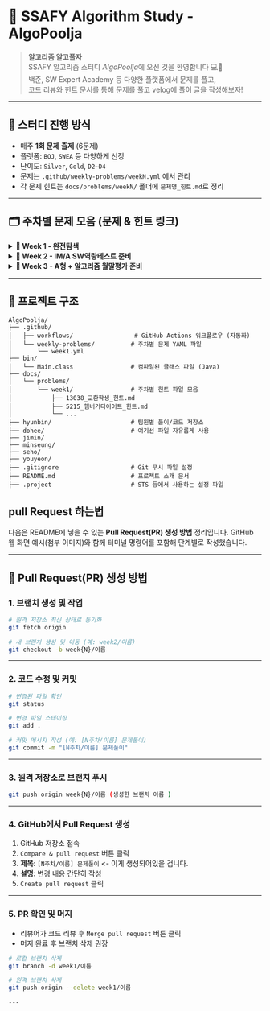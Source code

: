 # 🧠 SSAFY Algorithm Study - AlgoPoolja

> **알고리즘 알고풀자**  
> SSAFY 알고리즘 스터디 *AlgoPoolja*에 오신 것을 환영합니다 💻🌱  
> 백준, SW Expert Academy 등 다양한 플랫폼에서 문제를 풀고,  
> 코드 리뷰와 힌트 문서를 통해 문제를 풀고 velog에 풀이 글을 작성해보자!

---

## 📌 스터디 진행 방식

- 매주 **1회 문제 출제** (6문제)
- 플랫폼: `BOJ`, `SWEA` 등 다양하게 선정
- 난이도: `Silver`, `Gold`, `D2~D4`
- 문제는 `.github/weekly-problems/weekN.yml` 에서 관리
- 각 문제 힌트는 `docs/problems/weekN/` 폴더에 `문제명_힌트.md`로 정리

---

## 🗂 주차별 문제 모음 (문제 & 힌트 링크)

<details>
<summary><strong>📁 Week 1 - 완전탐색</strong></summary>

| 번호 | 문제 | 문제 | 힌트 |
|------|------|------|------|
| 1 | 13038. 교환학생 | [🔗 이슈](https://github.com/SSAFYstudyAlgoPoolja/AlgoPoolja/issues/2) | [📄 힌트](./docs/problems/week1/13038_교환학생_힌트.md) |
| 2 | 5215. 햄버거 다이어트 | [🔗 이슈](https://github.com/SSAFYstudyAlgoPoolja/AlgoPoolja/issues/3) | [📄 힌트](./docs/problems/week1/5215_햄버거다이어트_힌트.md) |
| 3 | 2503. 숫자야구 | [🔗 이슈](https://github.com/SSAFYstudyAlgoPoolja/AlgoPoolja/issues/4) | [📄 힌트](./docs/problems/week1/2503_숫자야구_힌트.md) |
| 4 | 14888. 연산자 끼워넣기 | [🔗 이슈](https://github.com/SSAFYstudyAlgoPoolja/AlgoPoolja/issues/5) | [📄 힌트](./docs/problems/week1/14888_연산자_끼워넣기_힌트.md) |
| 5 | 2659. 십자카드 문제 | [🔗 이슈](https://github.com/SSAFYstudyAlgoPoolja/AlgoPoolja/issues/6) | [📄 힌트](./docs/problems/week1/2659_십자카드_문제_힌트.md) |
| 6 | 14620. 꽃길 | [🔗 이슈](https://github.com/SSAFYstudyAlgoPoolja/AlgoPoolja/issues/7) | [📄 힌트](./docs/problems/week1/14620_꽃길_힌트.md) |

</details>

<details>
<summary><strong>📁 Week 2 - IM/A SW역량테스트 준비</strong></summary>

| 번호 | 문제          | 문제 페이지                                                                                                                                                                                                                                                        |
| -- | ----------- | ------------------------------------------------------------------------------------------------------------------------------------------------------------------------------------------------------------------------------------------------------------- |
| 1  | DFS와 BFS 문제 | [🔗 링크](https://www.acmicpc.net/problem/1260)                                                                                                                                                                                                                 |
| 2  | 오목판정        | [🔗 링크](https://swexpertacademy.com/main/talk/solvingClub/problemView.do?solveclubId=AZg2OLnqix_HBINp&contestProbId=AXaSUPYqPYMDFASQ&probBoxId=AZiC5zoKCNPHBINp&type=PROBLEM&problemBoxTitle=IM%EB%8C%80%EB%B9%84%EB%AC%B8%EC%A0%9C&problemBoxCnt=14)         |
| 3  | 토마토         | [🔗 링크](https://www.acmicpc.net/problem/7576)                                                                                                                                                                                                                 |
| 4  | 핀볼게임        | [🔗 링크](https://swexpertacademy.com/main/code/problem/problemDetail.do?contestProbId=AWXRF8s6ezEDFAUo&categoryId=AWXRF8s6ezEDFAUo&categoryType=CODE&problemTitle=5650&orderBy=FIRST_REG_DATETIME&selectCodeLang=ALL&select-1=&pageSize=10&pageIndex=1)        |
| 5  | 원재의 메모리복구하기 | [🔗 링크](https://swexpertacademy.com/main/talk/solvingClub/problemView.do?solveclubId=AZg2OLnqix_HBINp&contestProbId=AV19AcoKI9sCFAZN&probBoxId=AZiC5zoKCNPHBINp&type=PROBLEM&problemBoxTitle=IM%EB%8C%80%EB%B9%84%EB%AC%B8%EC%A0%9C&problemBoxCnt=14)         |
| 6  | 빙고          | [🔗 링크](https://www.acmicpc.net/problem/2578)                                                                                                                                                                                                                 |
| 7  | 최적 경로       | [🔗 링크](https://swexpertacademy.com/main/code/problem/problemDetail.do?problemLevel=5&contestProbId=AV15OZ4qAPICFAYD&categoryId=AV15OZ4qAPICFAYD&categoryType=CODE&problemTitle=&orderBy=INQUERY_COUNT&selectCodeLang=ALL&select-1=5&pageSize=10&pageIndex=1) |

</details>
<details>
<summary><strong>📁 Week 3 - A형 + 알고리즘 월말평가 준비</strong></summary>

| 번호 | 문제          | 문제 페이지                                                                                                                                                                                                                                                        |
| -- | ----------- | ------------------------------------------------------------------------------------------------------------------------------------------------------------------------------------------------------------------------------------------------------------- |
| 1  | 면접          | [🔗 링크](https://codeforces.com/contest/337/problem/C)                                                                                                                                                                                                                 |
| 2  | 줄기세포 배양  | [🔗 링크](https://swexpertacademy.com/main/talk/solvingClub/problemView.do?solveclubId=AZg2OLnqix_HBINp&contestProbId=AWXRJ8EKe48DFAUo&probBoxId=AZiZUuOaWvPHBIT9&type=PROBLEM&problemBoxTitle=A%ED%98%95%EB%8C%80%EB%B9%84%EB%AC%B8%EC%A0%9C&problemBoxCnt=24)         |
| 3  | 최단경로      | [🔗 링크](https://www.acmicpc.net/problem/1753)                                                                                                                                                                                                                 |
| 4  | 적녹색약        | [🔗 링크](https://www.acmicpc.net/problem/10026)        |
| 5  | 수영장          | [🔗 링크](https://swexpertacademy.com/main/talk/solvingClub/problemView.do?solveclubId=AZg2OLnqix_HBINp&contestProbId=AV5PpFQaAQMDFAUq&probBoxId=AZiZUuOaWvPHBIT9&type=PROBLEM&problemBoxTitle=A%ED%98%95%EB%8C%80%EB%B9%84%EB%AC%B8%EC%A0%9C&problemBoxCnt=24)         |
| 6  | 벽돌 깨기        | [🔗 링크](https://swexpertacademy.com/main/talk/solvingClub/problemView.do?solveclubId=AZg2OLnqix_HBINp&contestProbId=AWXRQm6qfL0DFAUo&probBoxId=AZiZUuOaWvPHBIT9&type=PROBLEM&problemBoxTitle=A%ED%98%95%EB%8C%80%EB%B9%84%EB%AC%B8%EC%A0%9C&problemBoxCnt=24)  |
| 7  | 바이러스       | [🔗 링크](https://www.acmicpc.net/problem/2606) |

</details>
</details>

---

## 📁 프로젝트 구조
```
AlgoPoolja/
├── .github/
│   ├── workflows/                 # GitHub Actions 워크플로우 (자동화)
│   └── weekly-problems/          # 주차별 문제 YAML 파일
│       └── week1.yml
├── bin/
│   └── Main.class                # 컴파일된 클래스 파일 (Java)
├── docs/
│   └── problems/
│       └── week1/                # 주차별 힌트 파일 모음
│           ├── 13038_교환학생_힌트.md
│           ├── 5215_햄버거다이어트_힌트.md
│           └── ...
├── hyunbin/                      # 팀원별 풀이/코드 저장소
├── dohee/                        # 여기선 파일 자유롭게 사용
├── jimin/
├── minseung/
├── seho/
├── youyeon/
├── .gitignore                    # Git 무시 파일 설정
├── README.md                     # 프로젝트 소개 문서
├── .project                      # STS 등에서 사용하는 설정 파일
```


## pull Request 하는법 
다음은 README에 넣을 수 있는 **Pull Request(PR) 생성 방법** 정리입니다.
GitHub 웹 화면 예시(첨부 이미지)와 함께 터미널 명령어를 포함해 단계별로 작성했습니다.

---

## 📌 Pull Request(PR) 생성 방법

### 1. 브랜치 생성 및 작업

```bash
# 원격 저장소 최신 상태로 동기화
git fetch origin

# 새 브랜치 생성 및 이동 (예: week2/이름)
git checkout -b week{N}/이름 
```

---

### 2. 코드 수정 및 커밋

```bash
# 변경된 파일 확인
git status

# 변경 파일 스테이징
git add .

# 커밋 메시지 작성 (예: [N주차/이름] 문제풀이)
git commit -m "[N주차/이름] 문제풀이"
```

---

### 3. 원격 저장소로 브랜치 푸시

```bash
git push origin week{N}/이름 (생성한 브랜치 이름 )
```

---

### 4. GitHub에서 Pull Request 생성

1. GitHub 저장소 접속
2. `Compare & pull request` 버튼 클릭
3. **제목**: `[N주차/이름] 문제풀이` <- 이게 생성되어있을 겁니다.
4. **설명**: 변경 내용 간단히 작성
5. `Create pull request` 클릭

---

### 5. PR 확인 및 머지

* 리뷰어가 코드 리뷰 후 `Merge pull request` 버튼 클릭
* 머지 완료 후 브랜치 삭제 권장

```bash
# 로컬 브랜치 삭제
git branch -d week1/이름

# 원격 브랜치 삭제
git push origin --delete week1/이름

---
